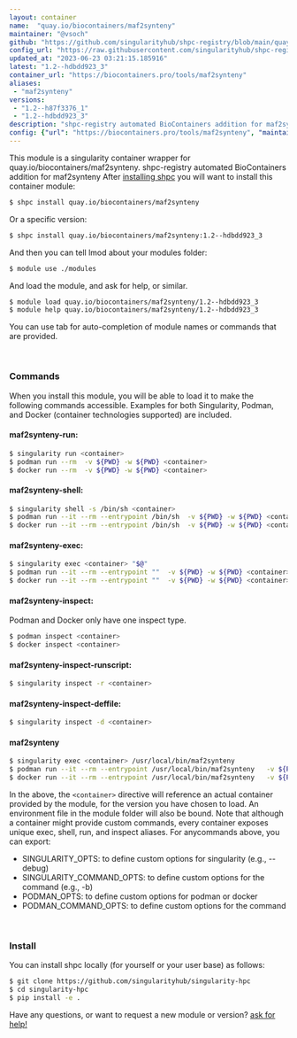 ```yaml
---
layout: container
name:  "quay.io/biocontainers/maf2synteny"
maintainer: "@vsoch"
github: "https://github.com/singularityhub/shpc-registry/blob/main/quay.io/biocontainers/maf2synteny/container.yaml"
config_url: "https://raw.githubusercontent.com/singularityhub/shpc-registry/main/quay.io/biocontainers/maf2synteny/container.yaml"
updated_at: "2023-06-23 03:21:15.185916"
latest: "1.2--hdbdd923_3"
container_url: "https://biocontainers.pro/tools/maf2synteny"
aliases:
 - "maf2synteny"
versions:
 - "1.2--h87f3376_1"
 - "1.2--hdbdd923_3"
description: "shpc-registry automated BioContainers addition for maf2synteny"
config: {"url": "https://biocontainers.pro/tools/maf2synteny", "maintainer": "@vsoch", "description": "shpc-registry automated BioContainers addition for maf2synteny", "latest": {"1.2--hdbdd923_3": "sha256:0eaf4538351340e292663a9516639793ad6fb2818d64ff8f531a559bd3ebdb17"}, "tags": {"1.2--h87f3376_1": "sha256:e689496243bbcc4a7b0960e91ab59c6a580e1c0d65b20033236c9cd8c083a5b2", "1.2--hdbdd923_3": "sha256:0eaf4538351340e292663a9516639793ad6fb2818d64ff8f531a559bd3ebdb17"}, "docker": "quay.io/biocontainers/maf2synteny", "aliases": {"maf2synteny": "/usr/local/bin/maf2synteny"}}
---
```


This module is a singularity container wrapper for quay.io/biocontainers/maf2synteny.
shpc-registry automated BioContainers addition for maf2synteny
After [installing shpc](#install) you will want to install this container module:


```bash
$ shpc install quay.io/biocontainers/maf2synteny
```

Or a specific version:

```bash
$ shpc install quay.io/biocontainers/maf2synteny:1.2--hdbdd923_3
```

And then you can tell lmod about your modules folder:

```bash
$ module use ./modules
```

And load the module, and ask for help, or similar.

```bash
$ module load quay.io/biocontainers/maf2synteny/1.2--hdbdd923_3
$ module help quay.io/biocontainers/maf2synteny/1.2--hdbdd923_3
```

You can use tab for auto-completion of module names or commands that are provided.

<br>

### Commands

When you install this module, you will be able to load it to make the following commands accessible.
Examples for both Singularity, Podman, and Docker (container technologies supported) are included.

#### maf2synteny-run:

```bash
$ singularity run <container>
$ podman run --rm  -v ${PWD} -w ${PWD} <container>
$ docker run --rm  -v ${PWD} -w ${PWD} <container>
```

#### maf2synteny-shell:

```bash
$ singularity shell -s /bin/sh <container>
$ podman run --it --rm --entrypoint /bin/sh  -v ${PWD} -w ${PWD} <container>
$ docker run --it --rm --entrypoint /bin/sh  -v ${PWD} -w ${PWD} <container>
```

#### maf2synteny-exec:

```bash
$ singularity exec <container> "$@"
$ podman run --it --rm --entrypoint ""  -v ${PWD} -w ${PWD} <container> "$@"
$ docker run --it --rm --entrypoint ""  -v ${PWD} -w ${PWD} <container> "$@"
```

#### maf2synteny-inspect:

Podman and Docker only have one inspect type.

```bash
$ podman inspect <container>
$ docker inspect <container>
```

#### maf2synteny-inspect-runscript:

```bash
$ singularity inspect -r <container>
```

#### maf2synteny-inspect-deffile:

```bash
$ singularity inspect -d <container>
```


#### maf2synteny

```bash
$ singularity exec <container> /usr/local/bin/maf2synteny
$ podman run --it --rm --entrypoint /usr/local/bin/maf2synteny   -v ${PWD} -w ${PWD} <container> -c " $@"
$ docker run --it --rm --entrypoint /usr/local/bin/maf2synteny   -v ${PWD} -w ${PWD} <container> -c " $@"
```



In the above, the `<container>` directive will reference an actual container provided
by the module, for the version you have chosen to load. An environment file in the
module folder will also be bound. Note that although a container
might provide custom commands, every container exposes unique exec, shell, run, and
inspect aliases. For anycommands above, you can export:

 - SINGULARITY_OPTS: to define custom options for singularity (e.g., --debug)
 - SINGULARITY_COMMAND_OPTS: to define custom options for the command (e.g., -b)
 - PODMAN_OPTS: to define custom options for podman or docker
 - PODMAN_COMMAND_OPTS: to define custom options for the command

<br>

### Install

You can install shpc locally (for yourself or your user base) as follows:

```bash
$ git clone https://github.com/singularityhub/singularity-hpc
$ cd singularity-hpc
$ pip install -e .
```

Have any questions, or want to request a new module or version? [ask for help!](https://github.com/singularityhub/singularity-hpc/issues)